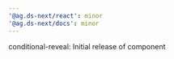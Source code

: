 ```yaml
---
'@ag.ds-next/react': minor
'@ag.ds-next/docs': minor
---
```


conditional-reveal: Initial release of component
